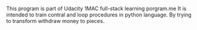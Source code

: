 This program is part of Udacity 1MAC full-stack learning porgram.me
It is intended to train contral and loop procedures in python
language. By trying to transform withdraw money to pieces.

